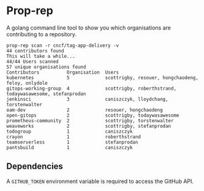 # Prop-rep

A golang command line tool to show you which organisations are contributing to a repository.

```
prop-rep scan -r cncf/tag-app-delivery -v
44 contributors found
This will take a while...
44/44 Users scanned
57 unique organisations found
Contributors          Organisation  Users
kubernetes            5             scottrigby, resouer, hongchaodeng, feloy, onlydole
gitops-working-group  4             scottrigby, roberthstrand, todaywasawesome, stefanprodan
jenkinsci             3             caniszczyk, lloydchang, torstenwalter
oam-dev               2             resouer, hongchaodeng
open-gitops           2             scottrigby, todaywasawesome
prometheus-community  2             scottrigby, torstenwalter
weaveworks            2             scottrigby, stefanprodan
todogroup             1             caniszczyk
crayon                1             roberthstrand
teamserverless        1             stefanprodan
pantsbuild            1             caniszczyk
```

## Dependencies

A `GITHUB_TOKEN` environment variable is required to access the GitHub API.